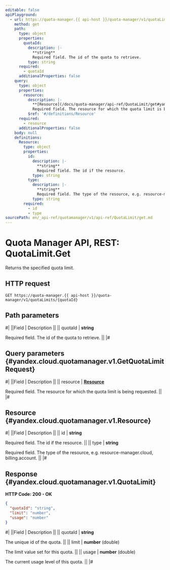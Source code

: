 ```yaml
---
editable: false
apiPlayground:
  - url: https://quota-manager.{{ api-host }}/quota-manager/v1/quotaLimits/{quotaId}
    method: get
    path:
      type: object
      properties:
        quotaId:
          description: |-
            **string**
            Required field. The id of the quota to retrieve.
          type: string
      required:
        - quotaId
      additionalProperties: false
    query:
      type: object
      properties:
        resource:
          description: |-
            **[Resource](/docs/quota-manager/api-ref/QuotaLimit/get#yandex.cloud.quotamanager.v1.Resource)**
            Required field. The resource for which the quota limit is being requested.
          $ref: '#/definitions/Resource'
      required:
        - resource
      additionalProperties: false
    body: null
    definitions:
      Resource:
        type: object
        properties:
          id:
            description: |-
              **string**
              Required field. The id if the resource.
            type: string
          type:
            description: |-
              **string**
              Required field. The type of the resource, e.g. resource-manager.cloud, billing.account.
            type: string
        required:
          - id
          - type
sourcePath: en/_api-ref/quotamanager/v1/api-ref/QuotaLimit/get.md
---
```


# Quota Manager API, REST: QuotaLimit.Get

Returns the specified quota limit.

## HTTP request

```
GET https://quota-manager.{{ api-host }}/quota-manager/v1/quotaLimits/{quotaId}
```

## Path parameters

#|
||Field | Description ||
|| quotaId | **string**

Required field. The id of the quota to retrieve. ||
|#

## Query parameters {#yandex.cloud.quotamanager.v1.GetQuotaLimitRequest}

#|
||Field | Description ||
|| resource | **[Resource](#yandex.cloud.quotamanager.v1.Resource)**

Required field. The resource for which the quota limit is being requested. ||
|#

## Resource {#yandex.cloud.quotamanager.v1.Resource}

#|
||Field | Description ||
|| id | **string**

Required field. The id if the resource. ||
|| type | **string**

Required field. The type of the resource, e.g. resource-manager.cloud, billing.account. ||
|#

## Response {#yandex.cloud.quotamanager.v1.QuotaLimit}

**HTTP Code: 200 - OK**

```json
{
  "quotaId": "string",
  "limit": "number",
  "usage": "number"
}
```

#|
||Field | Description ||
|| quotaId | **string**

The unique id of the quota. ||
|| limit | **number** (double)

The limit value set for this quota. ||
|| usage | **number** (double)

The current usage level of this quota. ||
|#